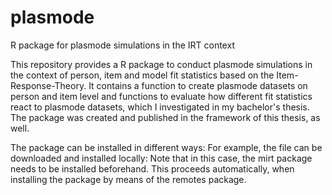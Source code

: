 # plasmode
R package for plasmode simulations in the IRT context

This repository provides a R package to conduct plasmode simulations in the context of person, item and model fit statistics based on the Item-Response-Theory. It contains a function to create plasmode datasets on person and item level and functions to evaluate how different fit statistics react to plasmode datasets, which I investigated in my bachelor's thesis. The package was created and published in the framework of this thesis, as well. 

The package can be installed in different ways: For example, the file can be downloaded and installed locally: Note that in this case, the mirt package needs to be installed beforehand. This proceeds automatically, when installing the package by means of the remotes package.
